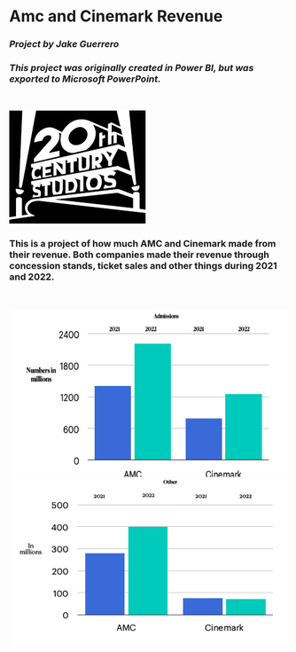 # Amc and Cinemark Revenue

### *Project by Jake Guerrero*

### *This project was originally created in Power BI, but was exported to Microsoft PowerPoint.*
<br/>

![AMC vs Cinemark](20th-CF.png)

### This is a project of how much AMC and Cinemark made from their revenue. Both companies made their revenue through concession stands, ticket sales and other things during 2021 and 2022.

<br/>
<br/>

<img src="Admissions.png"  width="560" height="300">




<img src="Other.png"  width="560" height="300">
